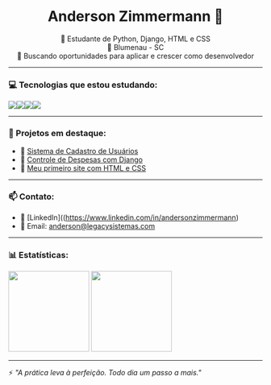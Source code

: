<h1 align="center">Anderson Zimmermann 👋</h1>

<p align="center">
  🌱 Estudante de Python, Django, HTML e CSS  
  <br/>
  📍 Blumenau - SC  
  <br/>
  🚀 Buscando oportunidades para aplicar e crescer como desenvolvedor
</p>

---

### 💻 Tecnologias que estou estudando:

<div style="display: flex; flex-direction: row;">
  <img src="https://img.shields.io/badge/-Python-3776AB?style=flat&logo=python&logoColor=white" />
  <img src="https://img.shields.io/badge/-Django-092E20?style=flat&logo=django&logoColor=white" />
  <img src="https://img.shields.io/badge/-HTML5-E34F26?style=flat&logo=html5&logoColor=white" />
  <img src="https://img.shields.io/badge/-CSS3-1572B6?style=flat&logo=css3&logoColor=white" />
</div>

---

### 🔧 Projetos em destaque:
- 📌 [Sistema de Cadastro de Usuários](https://github.com/Anderson3101/seu-projeto-1)
- 📌 [Controle de Despesas com Django](https://github.com/Anderson3101/seu-projeto-2)
- 📌 [Meu primeiro site com HTML e CSS](https://github.com/Anderson3101/seu-projeto-3)

---

### 📫 Contato:

- 💼 [LinkedIn]((https://www.linkedin.com/in/andersonzimmermann)
- 📧 Email: anderson@legacysistemas.com

---

### 📊 Estatísticas:

<p align="left">
  <img src="https://github-readme-stats.vercel.app/api?username=Anderson3101&show_icons=true&theme=radical" height="160" />
  <img src="https://github-readme-stats.vercel.app/api/top-langs/?username=Anderson3101&layout=compact&theme=radical" height="160"/>
</p>

---

⚡ *"A prática leva à perfeição. Todo dia um passo a mais."*
